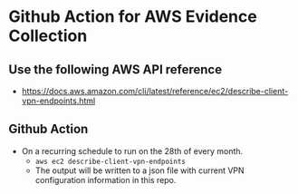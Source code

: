 # Github Action for AWS Evidence Collection


## Use the following  AWS API reference
- https://docs.aws.amazon.com/cli/latest/reference/ec2/describe-client-vpn-endpoints.html


## Github Action 
  - On a recurring schedule to run on the 28th of every month.
    - `aws ec2 describe-client-vpn-endpoints`
    - The output will be written to a json file with current VPN configuration information in this repo.
